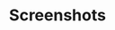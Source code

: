 ---
# chapter headline title
title: Screenshots
# chapter url slug
slug: screenshots
# position, used for sorting the chapters
position: 5

---
